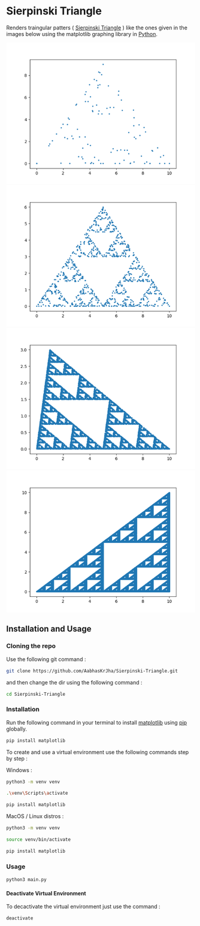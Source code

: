 #  Sierpinski Triangle

Renders traingular patters ( [Sierpinski Triangle](https://en.wikipedia.org/wiki/Sierpi%C5%84ski_triangle) ) like the ones given in the images below using the matplotlib graphing library in [Python](https://www.python.org/).

![sample plot 1](./plots/plot1.png)
![sample plot 2](./plots/plot2.png)
![sample plot 3](./plots/plot3.png)
![sample plot 4](./plots/plot4.png)


## Installation and Usage


### Cloning the repo

Use the following git command :

```bash
git clone https://github.com/AabhasKrJha/Sierpinski-Triangle.git
```

and then change the dir using the following command :

```bash
cd Sierpinski-Triangle
```


### Installation

Run the following command in your terminal to install [matplotlib](https://matplotlib.org/) using [pip](https://pip.pypa.io/en/stable/) globally.

```bash 
pip install matplotlib
```

To create and use a virtual environment use the following commands step by step :

Windows : 

```bash 
python3 -m venv venv
```

```bash 
.\venv\Scripts\activate
```

```bash
pip install matplotlib
```

MacOS / Linux distros :

```bash 
python3 -m venv venv
```

```bash 
source venv/bin/activate
```

```bash
pip install matplotlib
```


### Usage

```bash
python3 main.py
```


#### Deactivate Virtual Environment

To decactivate the virtual environment just use the command :
```bash
deactivate
```
